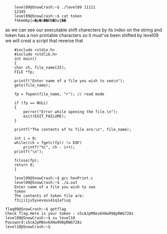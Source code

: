 

```
    level09@SnowCrash:~$ ./level09 11111
    12345
    level09@SnowCrash:~$ cat token
    f4kmm6p|=�p�n��DB�Du{��
```

as we can see our executable shift charecters by its index on the string
and token has a non printable characters so it must've been shifted by level09
we will creat a script that reverse that
```
    #include <stdio.h>
    #include <stdlib.h>
    int main()
    {
    char ch, file_name[25];
    FILE *fp;

    printf("Enter name of a file you wish to see\n");
    gets(file_name);

    fp = fopen(file_name, "r"); // read mode

    if (fp == NULL)
    {
        perror("Error while opening the file.\n");
        exit(EXIT_FAILURE);
    }

    printf("The contents of %s file are:\n", file_name);

    int i = 0;
    while((ch = fgetc(fp)) != EOF)
        printf("%c", ch - i++);
    printf("\n");

    fclose(fp);
    return 0;
    }
```
```
    level09@SnowCrash:~$ gcc hexPrint.c 
    level09@SnowCrash:~$ ./a.out 
    Enter name of a file you wish to see
    token
    The contents of token file are:
    f3iji1ju5yuevaus41q1afiuq
```


```
flag09@SnowCrash:~$ getflag
Check flag.Here is your token : s5cAJpM8ev6XHw998pRWG728z
level09@SnowCrash:~$ su level10
Password:s5cAJpM8ev6XHw998pRWG728z
level10@SnowCrash:~$ 
```